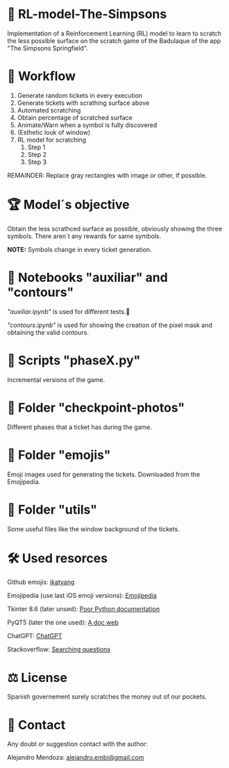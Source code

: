 # 🤖 RL-model-The-Simpsons
Implementation of a Reinforcement Learning (RL) model to learn to scratch the less possible surface on the scratch game of the Badulaque of the app "The Simpsons Springfield".

# 🧭 Workflow
1. Generate random tickets in every execution
2. Generate tickets with scrathing surface above
3. Automated scratching
4. Obtain percentage of scratched surface 
5. Animate/Warn when a symbol is fully discovered
6. (Esthetic look of window)
7. RL model for scratching
   1. Step 1
   2. Step 2
   3. Step 3

REMAINDER: Replace gray rectangles with image or other, if possible. 

# 🏆 Model´s objective
Obtain the less scrathced surface as possible, obviously showing the three symbols. There aren´t any rewards for same symbols.

**NOTE:** Symbols change in every ticket generation.

# 📘 Notebooks "auxiliar" and "contours"
*"auxiliar.ipynb"* is used for different tests.📜

*"contours.ipynb"* is used for showing the creation of the pixel mask and obtaining the valid contours.

# 📜 Scripts "phaseX.py"
Incremental versions of the game. 

# 📂 Folder "checkpoint-photos"
Different phases that a ticket has during the game.

# 📂 Folder "emojis"
Emoji images used for generating the tickets. Downloaded from the Emojipedia.

# 📂 Folder "utils"
Some useful files like the window background of the tickets.

# 🛠️ Used resorces
Github emojis: [ikatyang](https://github.com/ikatyang/emoji-cheat-sheet)

Emojipedia (use last iOS emoji versions): [Emojipedia](https://emojipedia.org/)

Tkinter 8.6 (later unsed): [Poor Python documentation](https://docs.python.org/3.11/library/tkinter.html)

PyQT5 (later the one used): [A doc web](https://www.riverbankcomputing.com/static/Docs/PyQt5/)

ChatGPT: [ChatGPT](https://chatgpt.com/)

Stackoverflow: [Searching questions](https://stackoverflow.com/)

# ⚖️ License 
Spanish governement surely scratches the money out of our pockets.

# 👤 Contact
Any doubt or suggestion contact with the author:

Alejandro Mendoza: alejandro.embi@gmail.com 
